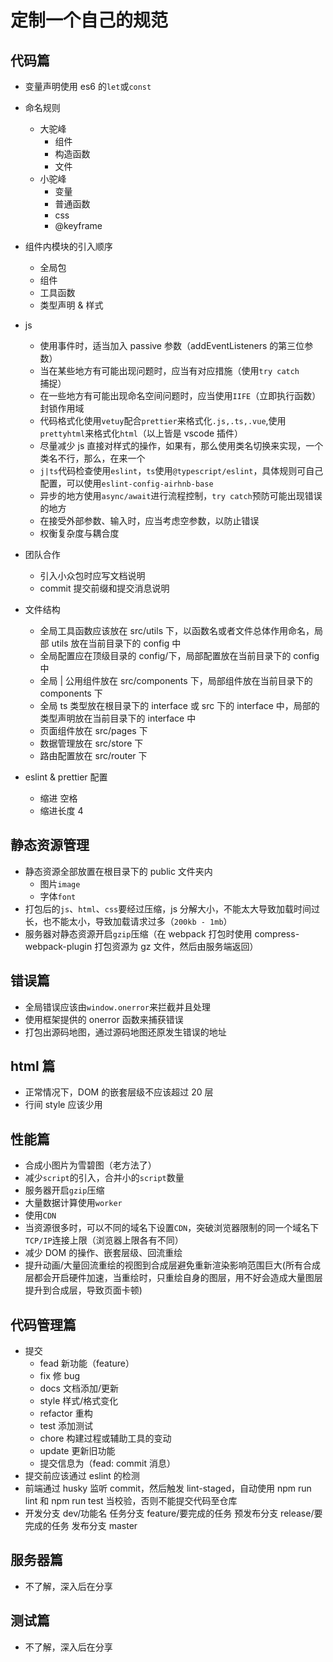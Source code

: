 # 定制一个自己的规范

## 代码篇

-   变量声明使用 es6 的`let`或`const`
-   命名规则

    -   大驼峰
        -   组件
        -   构造函数
        -   文件
    -   小驼峰
        -   变量
        -   普通函数
        -   css
        -   @keyframe

-   组件内模块的引入顺序
    -   全局包
    -   组件
    -   工具函数
    -   类型声明 & 样式
-   js
    -   使用事件时，适当加入 passive 参数（addEventListeners 的第三位参数）
    -   当在某些地方有可能出现问题时，应当有对应措施（使用`try catch`捕捉）
    -   在一些地方有可能出现命名空间问题时，应当使用`IIFE`（立即执行函数）封锁作用域
    -   代码格式化使用`vetuy`配合`prettier`来格式化`.js,.ts,.vue`,使用`prettyhtml`来格式化`html`（以上皆是 vscode 插件）
    -   尽量减少 js 直接对样式的操作，如果有，那么使用类名切换来实现，一个类名不行，那么，在来一个
    -   `j|ts`代码检查使用`eslint`，`ts`使用`@typescript/eslint`，具体规则可自己配置，可以使用`eslint-config-airhnb-base`
    -   异步的地方使用`async/await`进行流程控制，`try catch`预防可能出现错误的地方
    -   在接受外部参数、输入时，应当考虑空参数，以防止错误
    -   权衡复杂度与耦合度
-   团队合作

    -   引入小众包时应写文档说明
    -   commit 提交前缀和提交消息说明

-   文件结构

    -   全局工具函数应该放在 src/utils 下，以函数名或者文件总体作用命名，局部 utils 放在当前目录下的 config 中
    -   全局配置应在顶级目录的 config/下，局部配置放在当前目录下的 config 中
    -   全局 | 公用组件放在 src/components 下，局部组件放在当前目录下的 components 下
    -   全局 ts 类型放在根目录下的 interface 或 src 下的 interface 中，局部的类型声明放在当前目录下的 interface 中
    -   页面组件放在 src/pages 下
    -   数据管理放在 src/store 下
    -   路由配置放在 src/router 下

-   eslint & prettier 配置
    -   缩进 空格
    -   缩进长度 4

## 静态资源管理

-   静态资源全部放置在根目录下的 public 文件夹内
    -   图片`image`
    -   字体`font`
-   打包后的`js`、`html`、`css`要经过压缩，js 分解大小，不能太大导致加载时间过长，也不能太小，导致加载请求过多（`200kb - 1mb`）
-   服务器对静态资源开启`gzip`压缩（在 webpack 打包时使用 compress-webpack-plugin 打包资源为 gz 文件，然后由服务端返回）

## 错误篇

-   全局错误应该由`window.onerror`来拦截并且处理
-   使用框架提供的 onerror 函数来捕获错误
-   打包出源码地图，通过源码地图还原发生错误的地址

## html 篇

-   正常情况下，DOM 的嵌套层级不应该超过 20 层
-   行间 style 应该少用

## 性能篇

-   合成小图片为雪碧图（老方法了）
-   减少`script`的引入，合并小的`script`数量
-   服务器开启`gzip`压缩
-   大量数据计算使用`worker`
-   使用`CDN`
-   当资源很多时，可以不同的域名下设置`CDN`，突破浏览器限制的同一个域名下`TCP/IP`连接上限（浏览器上限各有不同）
-   减少 DOM 的操作、嵌套层级、回流重绘
-   提升动画/大量回流重绘的视图到合成层避免重新渲染影响范围巨大(所有合成层都会开启硬件加速，当重绘时，只重绘自身的图层，用不好会造成大量图层提升到合成层，导致页面卡顿)

## 代码管理篇

-   提交
    -   fead 新功能（feature）
    -   fix 修 bug
    -   docs 文档添加/更新
    -   style 样式/格式变化
    -   refactor 重构
    -   test 添加测试
    -   chore 构建过程或辅助工具的变动
    -   update 更新旧功能
    -   提交信息为（fead: commit 消息）
-   提交前应该通过 eslint 的检测
-   前端通过 husky 监听 commit，然后触发 lint-staged，自动使用 npm run lint 和 npm run test 当校验，否则不能提交代码至仓库
-   开发分支 dev/功能名 任务分支 feature/要完成的任务 预发布分支 release/要完成的任务 发布分支 master

## 服务器篇

-   不了解，深入后在分享

## 测试篇

-   不了解，深入后在分享
